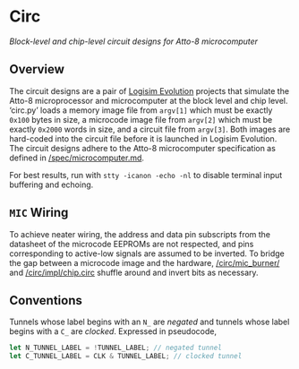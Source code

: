 # Circ

_Block-level and chip-level circuit designs for Atto-8 microcomputer_

## Overview

The circuit designs are a pair of [Logisim Evolution](https://github.com/logisim-evolution/logisim-evolution) projects that simulate the Atto-8 microprocessor and microcomputer at the block level and chip level. ‘circ.py’ loads a memory image file from `argv[1]` which must be exactly `0x100` bytes in size, a microcode image file from `argv[2]` which must be exactly `0x2000` words in size, and a circuit file from `argv[3]`. Both images are hard-coded into the circuit file before it is launched in Logisim Evolution. The circuit designs adhere to the Atto-8 microcomputer specification as defined in [/spec/microcomputer.md](../spec/microcomputer.md).

For best results, run with `stty -icanon -echo -nl` to disable terminal input buffering and echoing.

## `MIC` Wiring

To achieve neater wiring, the address and data pin subscripts from the datasheet of the microcode EEPROMs are not respected, and pins corresponding to active-low signals are assumed to be inverted. To bridge the gap between a microcode image and the hardware, [/circ/mic_burner/](mic_burner/) and [/circ/impl/chip.circ](impl/chip.circ) shuffle around and invert bits as necessary.

## Conventions

Tunnels whose label begins with an `N_` are _negated_ and tunnels whose label begins with a `C_` are _clocked_. Expressed in pseudocode,

```rust
let N_TUNNEL_LABEL = !TUNNEL_LABEL; // negated tunnel
let C_TUNNEL_LABEL = CLK & TUNNEL_LABEL; // clocked tunnel
```
